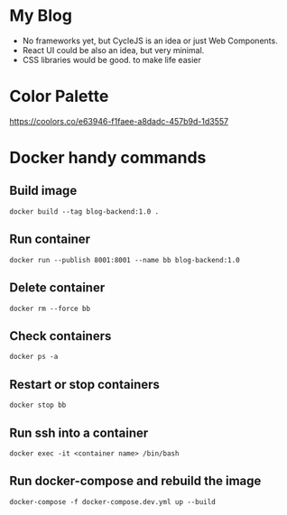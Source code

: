 # My Blog

- No frameworks yet, but CycleJS is an idea or just Web Components.
- React UI could be also an idea, but very minimal.
- CSS libraries would be good.
  to make life easier

# Color Palette

https://coolors.co/e63946-f1faee-a8dadc-457b9d-1d3557

# Docker handy commands

## Build image

`docker build --tag blog-backend:1.0 .`

## Run container

`docker run --publish 8001:8001 --name bb blog-backend:1.0`

## Delete container

`docker rm --force bb`

## Check containers

`docker ps -a`

## Restart or stop containers

`docker stop bb`

## Run ssh into a container

`docker exec -it <container name> /bin/bash`

## Run docker-compose and rebuild the image

`docker-compose -f docker-compose.dev.yml up --build`
